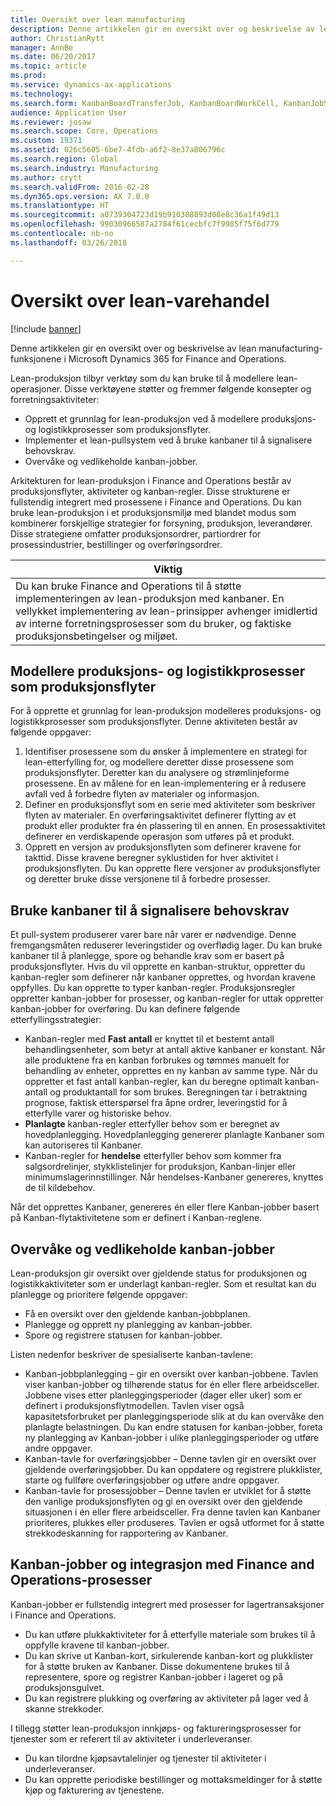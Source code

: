 ```yaml
---
title: Oversikt over lean manufacturing
description: Denne artikkelen gir en oversikt over og beskrivelse av lean manufacturing-funksjonene i Dynamics 365 for Finance and Operations.
author: ChristianRytt
manager: AnnBe
ms.date: 06/20/2017
ms.topic: article
ms.prod: 
ms.service: dynamics-ax-applications
ms.technology: 
ms.search.form: KanbanBoardTransferJob, KanbanBoardWorkCell, KanbanJobSchedulingListPage, LeanProductionFlow
audience: Application User
ms.reviewer: josaw
ms.search.scope: Core, Operations
ms.custom: 19371
ms.assetid: 026c5605-6be7-4fdb-a6f2-8e37a806796c
ms.search.region: Global
ms.search.industry: Manufacturing
ms.author: crytt
ms.search.validFrom: 2016-02-28
ms.dyn365.ops.version: AX 7.0.0
ms.translationtype: HT
ms.sourcegitcommit: a0739304723d19b910388893d08e8c36a1f49d13
ms.openlocfilehash: 99030966587a2784f61cecbfc7f9985f75f6d779
ms.contentlocale: nb-no
ms.lasthandoff: 03/26/2018

---
```


# <a name="lean-manufacturing-overview"></a>Oversikt over lean-varehandel

[!include [banner](../includes/banner.md)]

Denne artikkelen gir en oversikt over og beskrivelse av lean manufacturing-funksjonene i Microsoft Dynamics 365 for Finance and Operations.

Lean-produksjon tilbyr verktøy som du kan bruke til å modellere lean-operasjoner. Disse verktøyene støtter og fremmer følgende konsepter og forretningsaktiviteter:
-   Opprett et grunnlag for lean-produksjon ved å modellere produksjons- og logistikkprosesser som produksjonsflyter.
-   Implementer et lean-pullsystem ved å bruke kanbaner til å signalisere behovskrav.
-   Overvåke og vedlikeholde kanban-jobber.

Arkitekturen for lean-produksjon i Finance and Operations består av produksjonsflyter, aktiviteter og kanban-regler. Disse strukturene er fullstendig integrert med prosessene i Finance and Operations. Du kan bruke lean-produksjon i et produksjonsmiljø med blandet modus som kombinerer forskjellige strategier for forsyning, produksjon, leverandører. Disse strategiene omfatter produksjonsordrer, partiordrer for prosessindustrier, bestillinger og overføringsordrer.

| **Viktig**                                                                                                                                                                                                                                                                |
|------------------------------------------------------------------------------------------------------------------------------------------------------------------------------------------------------------------------------------------------------------------------------|
| Du kan bruke Finance and Operations til å støtte implementeringen av lean-produksjon med kanbaner. En vellykket implementering av lean-prinsipper avhenger imidlertid av interne forretningsprosesser som du bruker, og faktiske produksjonsbetingelser og miljøet. |

## <a name="modeling-manufacturing-and-logistics-processes-as-production-flows"></a> Modellere produksjons- og logistikkprosesser som produksjonsflyter
For å opprette et grunnlag for lean-produksjon modelleres produksjons- og logistikkprosesser som produksjonsflyter. Denne aktiviteten består av følgende oppgaver:
1.  Identifiser prosessene som du ønsker å implementere en strategi for lean-etterfylling for, og modellere deretter disse prosessene som produksjonsflyter. Deretter kan du analysere og strømlinjeforme prosessene. En av målene for en lean-implementering er å redusere avfall ved å forbedre flyten av materialer og informasjon.
2.  Definer en produksjonsflyt som en serie med aktiviteter som beskriver flyten av materialer. En overføringsaktivitet definerer flytting av et produkt eller produkter fra én plassering til en annen. En prosessaktivitet definerer en verdiskapende operasjon som utføres på et produkt.
3.  Opprett en versjon av produksjonsflyten som definerer kravene for takttid. Disse kravene beregner syklustiden for hver aktivitet i produksjonsflyten. Du kan opprette flere versjoner av produksjonsflyter og deretter bruke disse versjonene til å forbedre prosesser.

## <a name="using-kanbans-to-signal-demand-requirements"></a> Bruke kanbaner til å signalisere behovskrav
Et pull-system produserer varer bare når varer er nødvendige. Denne fremgangsmåten reduserer leveringstider og overflødig lager. Du kan bruke kanbaner til å planlegge, spore og behandle krav som er basert på produksjonsflyter. Hvis du vil opprette en kanban-struktur, oppretter du kanban-regler som definerer når kanbaner opprettes, og hvordan kravene oppfylles. Du kan opprette to typer kanban-regler. Produksjonsregler oppretter kanban-jobber for prosesser, og kanban-regler for uttak oppretter kanban-jobber for overføring. Du kan definere følgende etterfyllingsstrategier:
-   Kanban-regler med **Fast antall** er knyttet til et bestemt antall behandlingsenheter, som betyr at antall aktive kanbaner er konstant. Når alle produktene fra en kanban forbrukes og tømmes manuelt for behandling av enheter, opprettes en ny kanban av samme type. Når du oppretter et fast antall kanban-regler, kan du beregne optimalt kanban-antall og produktantall for som brukes. Beregningen tar i betraktning prognose, faktisk etterspørsel fra åpne ordrer, leveringstid for å etterfylle varer og historiske behov.
-   **Planlagte** kanban-regler etterfyller behov som er beregnet av hovedplanlegging. Hovedplanlegging genererer planlagte Kanbaner som kan autoriseres til Kanbaner.
-   Kanban-regler for **hendelse** etterfyller behov som kommer fra salgsordrelinjer, stykklistelinjer for produksjon, Kanban-linjer eller minimumslagerinnstillinger. Når hendelses-Kanbaner genereres, knyttes de til kildebehov.

Når det opprettes Kanbaner, genereres én eller flere Kanban-jobber basert på Kanban-flytaktivitetene som er definert i Kanban-reglene.

## <a name="monitoring-and-maintaining-kanban-jobs"></a> Overvåke og vedlikeholde kanban-jobber
Lean-produksjon gir oversikt over gjeldende status for produksjonen og logistikkaktiviteter som er underlagt kanban-regler. Som et resultat kan du planlegge og prioritere følgende oppgaver:

-   Få en oversikt over den gjeldende kanban-jobbplanen.
-   Planlegge og opprett ny planlegging av kanban-jobber.
-   Spore og registrere statusen for kanban-jobber.

Listen nedenfor beskriver de spesialiserte kanban-tavlene:
-   Kanban-jobbplanlegging – gir en oversikt over kanban-jobbene. Tavlen viser kanban-jobber og tilhørende status for én eller flere arbeidsceller. Jobbene vises etter planleggingsperioder (dager eller uker) som er definert i produksjonsflytmodellen. Tavlen viser også kapasitetsforbruket per planleggingsperiode slik at du kan overvåke den planlagte belastningen. Du kan endre statusen for kanban-jobber, foreta ny planlegging av Kanban-jobber i ulike planleggingsperioder og utføre andre oppgaver.
-   Kanban-tavle for overføringsjobber – Denne tavlen gir en oversikt over gjeldende overføringsjobber. Du kan oppdatere og registrere plukklister, starte og fullføre overføringsjobber og utføre andre oppgaver.
-   Kanban-tavle for prosessjobber – Denne tavlen er utviklet for å støtte den vanlige produksjonsflyten og gi en oversikt over den gjeldende situasjonen i én eller flere arbeidsceller. Fra denne tavlen kan Kanbaner prioriteres, plukkes eller produseres. Tavlen er også utformet for å støtte strekkodeskanning for rapportering av Kanbaner.

## <a name="kanban-jobs-and-integration-with-finance-and-operations-processes"></a>Kanban-jobber og integrasjon med Finance and Operations-prosesser
Kanban-jobber er fullstendig integrert med prosesser for lagertransaksjoner i Finance and Operations.
-   Du kan utføre plukkaktiviteter for å etterfylle materiale som brukes til å oppfylle kravene til kanban-jobber.
-   Du kan skrive ut Kanban-kort, sirkulerende kanban-kort og plukklister for å støtte bruken av Kanbaner. Disse dokumentene brukes til å representere, spore og registrer Kanban-jobber i lageret og på produksjonsgulvet.
-   Du kan registrere plukking og overføring av aktiviteter på lager ved å skanne strekkoder.

I tillegg støtter lean-produksjon innkjøps- og faktureringsprosesser for tjenester som er referert til av aktiviteter i underleveranser.
-   Du kan tilordne kjøpsavtalelinjer og tjenester til aktiviteter i underleveranser.
-   Du kan opprette periodiske bestillinger og mottaksmeldinger for å støtte kjøp og fakturering av tjenestene.






